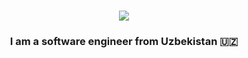 <h1 align="center">
    <img src="https://readme-typing-svg.herokuapp.com/?font=Righteous&size=35&center=true&vCenter=true&width=500&height=70&duration=4000&lines=Hi+There!+👋;+I'm+Murodjon+Boltaboyev!;" />
</h1>

<h3 align="center">I am a software engineer from Uzbekistan 🇺🇿</h3>
